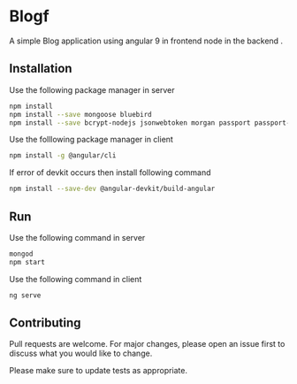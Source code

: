 # Blogf

A simple Blog application using angular 9 in frontend node in the backend .

## Installation

Use the following package manager in server

```bash
npm install
npm install --save mongoose bluebird
npm install --save bcrypt-nodejs jsonwebtoken morgan passport passport-jwt
```
Use the folllowing package manager in client

```bash
npm install -g @angular/cli
```
If error of devkit occurs then install following command
```bash
npm install --save-dev @angular-devkit/build-angular
```

## Run
Use the following command  in server
```bash
mongod
npm start
```
Use the following command  in client
```bash
ng serve
```


## Contributing
Pull requests are welcome. For major changes, please open an issue first to discuss what you would like to change.

Please make sure to update tests as appropriate.
